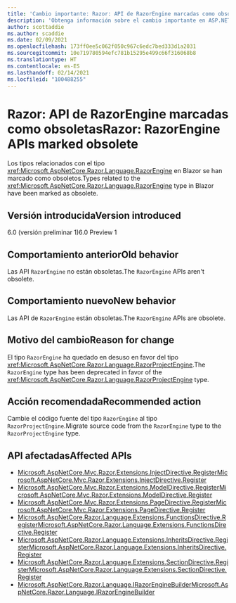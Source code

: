 ```yaml
---
title: 'Cambio importante: Razor: API de RazorEngine marcadas como obsoletas'
description: 'Obtenga información sobre el cambio importante en ASP.NET Core 6.0 titulado Razor: API de RazorEngine marcadas como obsoletas.'
author: scottaddie
ms.author: scaddie
ms.date: 02/09/2021
ms.openlocfilehash: 173ff0ee5c062f050c967c6edc7bed333d1a2031
ms.sourcegitcommit: 10e719780594efc781b15295e499c66f316068b8
ms.translationtype: HT
ms.contentlocale: es-ES
ms.lasthandoff: 02/14/2021
ms.locfileid: "100488255"
---
```

# <a name="razor-razorengine-apis-marked-obsolete"></a><span data-ttu-id="1a8de-103">Razor: API de RazorEngine marcadas como obsoletas</span><span class="sxs-lookup"><span data-stu-id="1a8de-103">Razor: RazorEngine APIs marked obsolete</span></span>

<span data-ttu-id="1a8de-104">Los tipos relacionados con el tipo <xref:Microsoft.AspNetCore.Razor.Language.RazorEngine> en Blazor se han marcado como obsoletos.</span><span class="sxs-lookup"><span data-stu-id="1a8de-104">Types related to the <xref:Microsoft.AspNetCore.Razor.Language.RazorEngine> type in Blazor have been marked as obsolete.</span></span>

## <a name="version-introduced"></a><span data-ttu-id="1a8de-105">Versión introducida</span><span class="sxs-lookup"><span data-stu-id="1a8de-105">Version introduced</span></span>

<span data-ttu-id="1a8de-106">6.0 (versión preliminar 1)</span><span class="sxs-lookup"><span data-stu-id="1a8de-106">6.0 Preview 1</span></span>

## <a name="old-behavior"></a><span data-ttu-id="1a8de-107">Comportamiento anterior</span><span class="sxs-lookup"><span data-stu-id="1a8de-107">Old behavior</span></span>

<span data-ttu-id="1a8de-108">Las API `RazorEngine` no están obsoletas.</span><span class="sxs-lookup"><span data-stu-id="1a8de-108">The `RazorEngine` APIs aren't obsolete.</span></span>

## <a name="new-behavior"></a><span data-ttu-id="1a8de-109">Comportamiento nuevo</span><span class="sxs-lookup"><span data-stu-id="1a8de-109">New behavior</span></span>

<span data-ttu-id="1a8de-110">Las API de `RazorEngine` están obsoletas.</span><span class="sxs-lookup"><span data-stu-id="1a8de-110">The `RazorEngine` APIs are obsolete.</span></span>

## <a name="reason-for-change"></a><span data-ttu-id="1a8de-111">Motivo del cambio</span><span class="sxs-lookup"><span data-stu-id="1a8de-111">Reason for change</span></span>

<span data-ttu-id="1a8de-112">El tipo `RazorEngine` ha quedado en desuso en favor del tipo <xref:Microsoft.AspNetCore.Razor.Language.RazorProjectEngine>.</span><span class="sxs-lookup"><span data-stu-id="1a8de-112">The `RazorEngine` type has been deprecated in favor of the <xref:Microsoft.AspNetCore.Razor.Language.RazorProjectEngine> type.</span></span>

## <a name="recommended-action"></a><span data-ttu-id="1a8de-113">Acción recomendada</span><span class="sxs-lookup"><span data-stu-id="1a8de-113">Recommended action</span></span>

<span data-ttu-id="1a8de-114">Cambie el código fuente del tipo `RazorEngine` al tipo `RazorProjectEngine`.</span><span class="sxs-lookup"><span data-stu-id="1a8de-114">Migrate source code from the `RazorEngine` type to the `RazorProjectEngine` type.</span></span>

## <a name="affected-apis"></a><span data-ttu-id="1a8de-115">API afectadas</span><span class="sxs-lookup"><span data-stu-id="1a8de-115">Affected APIs</span></span>

- [<span data-ttu-id="1a8de-116">Microsoft.AspNetCore.Mvc.Razor.Extensions.InjectDirective.Register</span><span class="sxs-lookup"><span data-stu-id="1a8de-116">Microsoft.AspNetCore.Mvc.Razor.Extensions.InjectDirective.Register</span></span>](/dotnet/api/microsoft.aspnetcore.mvc.razor.extensions.injectdirective.register?view=aspnetcore-3.1&preserve-view=true)
- [<span data-ttu-id="1a8de-117">Microsoft.AspNetCore.Mvc.Razor.Extensions.ModelDirective.Register</span><span class="sxs-lookup"><span data-stu-id="1a8de-117">Microsoft.AspNetCore.Mvc.Razor.Extensions.ModelDirective.Register</span></span>](/dotnet/api/microsoft.aspnetcore.mvc.razor.extensions.namespacedirective.register?view=aspnetcore-2.2&preserve-view=true)
- [<span data-ttu-id="1a8de-118">Microsoft.AspNetCore.Mvc.Razor.Extensions.PageDirective.Register</span><span class="sxs-lookup"><span data-stu-id="1a8de-118">Microsoft.AspNetCore.Mvc.Razor.Extensions.PageDirective.Register</span></span>](/dotnet/api/microsoft.aspnetcore.mvc.razor.extensions.namespacedirective.register?view=aspnetcore-2.2&preserve-view=true)
- [<span data-ttu-id="1a8de-119">Microsoft.AspNetCore.Razor.Language.Extensions.FunctionsDirective.Register</span><span class="sxs-lookup"><span data-stu-id="1a8de-119">Microsoft.AspNetCore.Razor.Language.Extensions.FunctionsDirective.Register</span></span>](/dotnet/api/microsoft.aspnetcore.razor.language.extensions.functionsdirective.register?view=aspnetcore-3.0&preserve-view=true)
- [<span data-ttu-id="1a8de-120">Microsoft.AspNetCore.Razor.Language.Extensions.InheritsDirective.Register</span><span class="sxs-lookup"><span data-stu-id="1a8de-120">Microsoft.AspNetCore.Razor.Language.Extensions.InheritsDirective.Register</span></span>](/dotnet/api/microsoft.aspnetcore.razor.language.extensions.inheritsdirective.register?view=aspnetcore-3.0&preserve-view=true)
- [<span data-ttu-id="1a8de-121">Microsoft.AspNetCore.Razor.Language.Extensions.SectionDirective.Register</span><span class="sxs-lookup"><span data-stu-id="1a8de-121">Microsoft.AspNetCore.Razor.Language.Extensions.SectionDirective.Register</span></span>](/dotnet/api/microsoft.aspnetcore.razor.language.extensions.sectiondirective.register?view=aspnetcore-3.0&preserve-view=true)
- [<span data-ttu-id="1a8de-122">Microsoft.AspNetCore.Razor.Language.IRazorEngineBuilder</span><span class="sxs-lookup"><span data-stu-id="1a8de-122">Microsoft.AspNetCore.Razor.Language.IRazorEngineBuilder</span></span>](/dotnet/api/microsoft.aspnetcore.razor.language.irazorenginebuilder?view=aspnetcore-3.0&preserve-view=true)

<!--

## Category

ASP.NET Core

## Affected APIs

- `Overload:Microsoft.AspNetCore.Mvc.Razor.Extensions.InjectDirective.Register`
- `Overload:Microsoft.AspNetCore.Mvc.Razor.Extensions.ModelDirective.Register`
- `Overload:Microsoft.AspNetCore.Mvc.Razor.Extensions.PageDirective.Register`
- `Overload:Microsoft.AspNetCore.Razor.Language.Extensions.FunctionsDirective.Register`
- `Overload:Microsoft.AspNetCore.Razor.Language.Extensions.InheritsDirective.Register`
- `Overload:Microsoft.AspNetCore.Razor.Language.Extensions.SectionDirective.Register`
- `T:Microsoft.AspNetCore.Razor.Language.IRazorEngineBuilder`

-->
